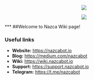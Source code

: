 <p align="center">
<img src="https://github.com/NazcaBot/nazcawiki/raw/master/res/fullo.png">
</p>
<p align="center">
<img src="https://github.com/NazcaBot/nazcawiki/raw/master/res/barr.png">
</p>
***
##Welcome to Nazca Wiki page!


### Useful links
* **Website:** https://nazcabot.io
* **Blog:** https://medium.com/nazcabot
* **Wiki:** https://wiki.nazcabot.io
* **Support:** https://support.nazcabot.io
* **Telegram:** https://t.me/nazcabot
